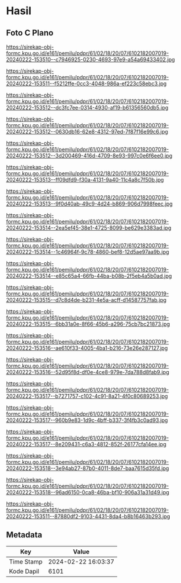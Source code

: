 # Hasil

## Foto C Plano

https://sirekap-obj-formc.kpu.go.id/e161/pemilu/pdpr/61/02/18/20/07/6102182007019-20240222-153510--c7946925-0230-4693-97e9-a54a69433402.jpg

https://sirekap-obj-formc.kpu.go.id/e161/pemilu/pdpr/61/02/18/20/07/6102182007019-20240222-153511--f5212ffe-0cc3-4048-986a-ef223c58ebc3.jpg

https://sirekap-obj-formc.kpu.go.id/e161/pemilu/pdpr/61/02/18/20/07/6102182007019-20240222-153512--dc3fc7ee-0314-4930-af19-b61356560db5.jpg

https://sirekap-obj-formc.kpu.go.id/e161/pemilu/pdpr/61/02/18/20/07/6102182007019-20240222-153512--0630db16-62e8-4312-97ed-7f87f16e99c6.jpg

https://sirekap-obj-formc.kpu.go.id/e161/pemilu/pdpr/61/02/18/20/07/6102182007019-20240222-153512--3d200469-416d-4709-8e93-997c0e6f6ee0.jpg

https://sirekap-obj-formc.kpu.go.id/e161/pemilu/pdpr/61/02/18/20/07/6102182007019-20240222-153513--ff09dfd9-f30a-4131-9a40-11c4a8c7f50b.jpg

https://sirekap-obj-formc.kpu.go.id/e161/pemilu/pdpr/61/02/18/20/07/6102182007019-20240222-153513--9f0d40ab-49c9-4d24-b869-906d7998feec.jpg

https://sirekap-obj-formc.kpu.go.id/e161/pemilu/pdpr/61/02/18/20/07/6102182007019-20240222-153514--2ea5ef45-38e1-4725-8099-be629e3383ad.jpg

https://sirekap-obj-formc.kpu.go.id/e161/pemilu/pdpr/61/02/18/20/07/6102182007019-20240222-153514--1c46964f-9c78-4860-bef8-12d5ae97aa9b.jpg

https://sirekap-obj-formc.kpu.go.id/e161/pemilu/pdpr/61/02/18/20/07/6102182007019-20240222-153514--e85c65a4-66fb-44ba-b08b-2f5eb4a5b0ad.jpg

https://sirekap-obj-formc.kpu.go.id/e161/pemilu/pdpr/61/02/18/20/07/6102182007019-20240222-153515--d7c8d4de-b231-4e5a-acff-d14587757fab.jpg

https://sirekap-obj-formc.kpu.go.id/e161/pemilu/pdpr/61/02/18/20/07/6102182007019-20240222-153515--6bb31a0e-8f66-45b6-a296-75cb7bc21873.jpg

https://sirekap-obj-formc.kpu.go.id/e161/pemilu/pdpr/61/02/18/20/07/6102182007019-20240222-153516--ae610f33-4005-4ba1-b216-73e26e287127.jpg

https://sirekap-obj-formc.kpu.go.id/e161/pemilu/pdpr/61/02/18/20/07/6102182007019-20240222-153516--52d95f8d-df0e-4ce8-979e-7da788d8fab9.jpg

https://sirekap-obj-formc.kpu.go.id/e161/pemilu/pdpr/61/02/18/20/07/6102182007019-20240222-153517--b7271757-c102-4c91-8a21-4f0c80689253.jpg

https://sirekap-obj-formc.kpu.go.id/e161/pemilu/pdpr/61/02/18/20/07/6102182007019-20240222-153517--960b9e83-1d9c-4bff-b337-3f4fb3c0ad93.jpg

https://sirekap-obj-formc.kpu.go.id/e161/pemilu/pdpr/61/02/18/20/07/6102182007019-20240222-153517--8e209431-c6a3-4812-852f-26177cfa14ee.jpg

https://sirekap-obj-formc.kpu.go.id/e161/pemilu/pdpr/61/02/18/20/07/6102182007019-20240222-153518--3e94ab27-87b0-4011-8de7-baa7615d35fd.jpg

https://sirekap-obj-formc.kpu.go.id/e161/pemilu/pdpr/61/02/18/20/07/6102182007019-20240222-153518--96ad6150-0ca8-46ba-bf10-906a31a31d49.jpg

https://sirekap-obj-formc.kpu.go.id/e161/pemilu/pdpr/61/02/18/20/07/6102182007019-20240222-153511--87880df2-9103-4431-8da4-b8b16463b293.jpg


## Metadata

| Key        | Value               |
| ---------- | ------------------- |
| Time Stamp | 2024-02-22 16:03:37 |
| Kode Dapil | 6101                |



